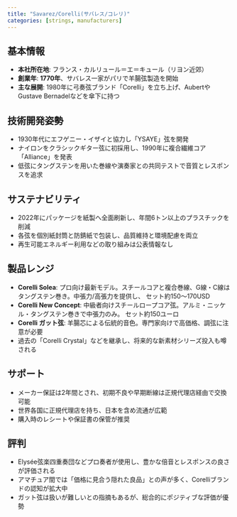 ```yaml
---
title: "Savarez/Corelli(サバレス/コレリ)"
categories: [strings, manufacturers]
---
```


## 基本情報

* **本社所在地**: フランス・カルリュール＝エ＝キュール（リヨン近郊）
* **創業年**: **1770年**、サバレス一家がパリで羊腸弦製造を開始
* **主な展開**: 1980年に弓奏弦ブランド「Corelli」を立ち上げ、AubertやGustave Bernadelなどを傘下に持つ

## 技術開発姿勢

* 1930年代にエフゲニー・イザイと協力し「YSAYE」弦を開発
* ナイロンをクラシックギター弦に初採用し、1990年に複合繊維コア「Alliance」を発表
* 低弦にタングステンを用いた巻線や演奏家との共同テストで音質とレスポンスを追求

## サステナビリティ

* 2022年にパッケージを紙製へ全面刷新し、年間6トン以上のプラスチックを削減
* 各弦を個別紙封筒と防錆紙で包装し、品質維持と環境配慮を両立
* 再生可能エネルギー利用などの取り組みは公表情報なし

## 製品レンジ

* **Corelli Solea**: プロ向け最新モデル。スチールコアと複合巻線、G線・C線はタングステン巻き。中張力/高張力を提供し、
  セット約150〜170USD
* **Corelli New Concept**: 中級者向けスチールロープコア弦。アルミ・ニッケル・タングステン巻きで中張力のみ。
  セット約150ユーロ
* **Corelli ガット弦**: 羊腸芯による伝統的音色。専門家向けで高価格、調弦に注意が必要
* 過去の「Corelli Crystal」などを継承し、将来的な新素材シリーズ投入も噂される

## サポート

* メーカー保証は2年間とされ、初期不良や早期断線は正規代理店経由で交換可能
* 世界各国に正規代理店を持ち、日本を含め流通が広範
* 購入時のレシートや保証書の保管が推奨

## 評判

* Elysée弦楽四重奏団などプロ奏者が使用し、豊かな倍音とレスポンスの良さが評価される
* アマチュア間では「価格に見合う隠れた良品」との声が多く、Corelliブランドの認知が拡大中
* ガット弦は扱いが難しいとの指摘もあるが、総合的にポジティブな評価が優勢

